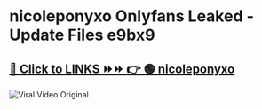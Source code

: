 
 # nicoleponyxo Onlyfans Leaked - Update Files e9bx9

## <h2><a href="https://clipsfans.com/nicoleponyxo&ref=git">🔗 Click to LINKS ⏩⏩ 👉 🟢 nicoleponyxo </a></h2>

<a href="https://clipsfans.com/nicoleponyxo&ref=git" rel="nofollow" data-target="animated-image.originalLink"><img src="https://i.ibb.co.com/xMMVF88/686577567.gif" alt="Viral Video Original" style="max-width: 100%; display: inline-block;" data-target="animated-image.originalImage"></a>

